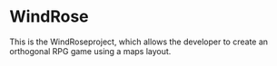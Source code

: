 # WindRose

This is the WindRoseproject, which allows the developer to create an orthogonal RPG game using a maps layout.